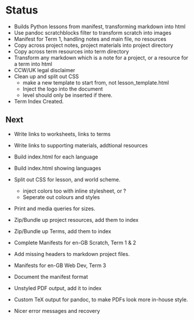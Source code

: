 # Status

- Builds Python lessons from manifest, transforming markdown into html
- Use pandoc scratchblocks filter to transform scratch into images
- Manifest for Term 1, handling notes and main file, no resources
- Copy across project notes, project materials into project directory
- Copy across term resources into term directory
- Transform any markdown which is a note for a project, or a resource for a term into html
- CCW/UK legal disclaimer
- Clean up and split out CSS
    - make a new template to start from, not lesson_template.html
    - Inject the logo into the document
    - level should only be inserted if there.
- Term Index Created.

## Next

- Write links to worksheets, links to terms
- Write links to supporting materials, addtional resources

- Build index.html for each language
- Build index.html showing languages

- Split out CSS for lesson, and world scheme.
    - inject colors too with inline stylesheet, or ?
    - Seperate out colours and styles
- Print and media queries for sizes.

- Zip/Bundle up project resources, add them to index
- Zip/Bundle up Terms, add them to index

- Complete Manifests for en-GB Scratch, Term 1 & 2
- Add missing headers to markdown project files.
- Manifests for en-GB Web Dev, Term 3

- Document the manifest format 
- Unstyled PDF output, add it to index
- Custom TeX output for pandoc, to make PDFs look more in-house style.
- Nicer error messages and recovery
